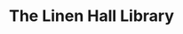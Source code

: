 ---
title: "The Linen Hall Library"
address: "The Linen Hall Library, 17 Donegall Square North, Belfast, Antrim, BT1 5GB"
tel: "+44 (0)28 9032 1707"
county: "Antrim"
category: "Libraries"
type: "Content"
lat: "54.59572982788086"
lng: "-5.936308860778809"
---
